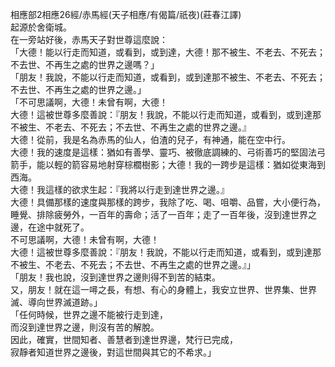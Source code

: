 相應部2相應26經/赤馬經(天子相應/有偈篇/祇夜)(莊春江譯)  
起源於舍衛城。  
在一旁站好後，赤馬天子對世尊這麼說：  
「大德！能以行走而知道，或看到，或到達，大德！那不被生、不老去、不死去；不去世、不再生之處的世界之邊嗎？」  
「朋友！我說，不能以行走而知道，或看到，或到達那不被生、不老去、不死去；不去世、不再生之處的世界之邊。」  
「不可思議啊，大德！未曾有啊，大德！  
大德！這被世尊多麼善說：『朋友！我說，不能以行走而知道，或看到，或到達那不被生、不老去、不死去；不去世、不再生之處的世界之邊。』  
大德！從前，我是名為赤馬的仙人，伯渣的兒子，有神通，能在空中行。  
大德！我的速度是這樣：猶如有善學、靈巧、被徹底調練的、弓術善巧的堅固法弓箭手，能以輕的箭容易地射穿棕櫚樹影；大德！我的一跨步是這樣：猶如從東海到西海。  
大德！我這樣的欲求生起：『我將以行走到達世界之邊。』  
大德！具備那樣的速度與那樣的跨步，我除了吃、喝、咀嚼、品嘗，大小便行為，睡覺、排除疲勞外，一百年的壽命；活了一百年；走了一百年後，沒到達世界之邊，在途中就死了。  
不可思議啊，大德！未曾有啊，大德！  
大德！這被世尊多麼善說：『朋友！我說，不能以行走而知道，或看到，或到達那不被生、不老去、不死去；不去世、不再生之處的世界之邊。』」  
「朋友！我也說，沒到達世界之邊則得不到苦的結束。  
又，朋友！就在這一噚之長，有想、有心的身體上，我安立世界、世界集、世界滅、導向世界滅道跡。」  
「任何時候，世界之邊不能被行走到達，  
而沒到達世界之邊，則沒有苦的解脫。  
因此，確實，世間知者、善慧者到達世界邊，梵行已完成，  
寂靜者知道世界之邊後，對這世間與其它的不希求。」  
  
  
